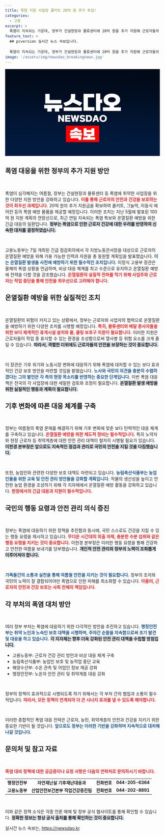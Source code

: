 ```yaml
---
title: 폭염 지원 사업장 쿨키트 20억 원 추가 투입!
categories:
  - 고용
excerpt: >
  폭염이 지속되는 가운데, 정부가 건설현장과 물류센터에 20억 원을 추가 지원해 근로자들의 온열질환 예방에 나선다. 긴급 점검회의에서 국민 안전을 위한 총력 대응 방안이 논의되며, 상황이 심각한 만큼 중대재해 예방을 위한 조치도 강화될 예정이다.
feature_text: >
  ## pcversion 실시간 뉴스 속보입니다.

  폭염이 지속되는 가운데, 정부가 건설현장과 물류센터에 20억 원을 추가 지원해 근로자들의 온열질환 예방에 나선다. 긴급 점검회의에서 국민 안전을 위한 총력 대응 방안이 논의되며, 상황이 심각한 만큼 중대재해 예방을 위한 조치도 강화될 예정이다.
image: '/assets/img/newsdao_breakingnews.jpg'
---
```


<p><img src="/assets/img/newsdao_breakingnews.jpg" alt="pcversion 속보" /></p>

<h2 data-ke-size="size26">폭염 대응을 위한 정부의 추가 지원 방안</h2>

<p><p data-ke-size="size16">&nbsp;</p> 폭염이 심각해지는 여름철, 정부는 건설현장과 물류센터 등 폭염에 취약한 사업장을 위한 다양한 지원 방안을 강화하고 있습니다. <b><span style="color: #ee2323;">이를 통해 근로자의 안전과 건강을 보호하는 것이 최우선 과제입니다.</span></b> 20억 원의 추가 지원금을 확보하여 쿨키트, 그늘막, 이동식 에어컨 등의 폭염 예방 물품을 제공할 예정입니다. 이러한 조치는 지난 5월에 발표된 100억 원 지원 계획의 연장선으로, 최근 연일 지속되는 폭염 특보와 온열질환 예방을 위한 긴급 대응의 일환입니다. <b><span style="background-color: #21538527;"> 정부는 폭염으로 인한 근로자 건강에 대한 우려를 반영하여 신속한 대처를 결정하였습니다.</span></b> </p>

<p><p data-ke-size="size16">&nbsp;</p> 고용노동부는 7일 개최된 긴급 점검회의에서 각 지방노동관서장을 대상으로 근로자의 온열질환 예방을 위해 가용 가능한 인력과 자원을 총 동원할 계획임을 발표했습니다. <b><span style="color: #1a5490;"> 이는 온열질환 발생을 사전에 예방하기 위한 필수적인 조치입니다.</span></b> 이정식 고용부 장관은 올해의 폭염 상황을 언급하며, 비상 대응 체계를 최고 수준으로 유지하고 온열질환 예방에 전력을 다할 것을 강조했습니다. <b><span style="color: #ee2323;">온열질환의 실질적 전파를 막기 위해 사업주와 근로자는 작업 중단을 통해 안전을 최우선으로 고려해야 합니다.</span></b></p>

<h2 data-ke-size="size26">온열질환 예방을 위한 실질적인 조치</h2>

<p><p data-ke-size="size16">&nbsp;</p> 온열질환의 위험이 커지고 있는 상황에서, 정부는 근로자와 사업자의 협력으로 온열질환을 예방하기 위한 다양한 조치를 시행할 예정입니다. <b><span style="color: #ee2323;">특히, 물류센터와 배달 종사자들을 위한 보다 체계적인 휴게시설 설치와 물, 쿨링 보호구 지원이 필요합니다.</span></b> 이러한 지원은 근로자들이 작업 중 휴식할 수 있는 환경을 조성함으로써 열사병 등 위험 요소를 크게 줄일 수 있습니다. <b><span style="background-color: #21538527;"> 따라서, 격렬한 더위에도 근로자들의 안전을 보장하는 것이 중요합니다.</span></b> </p>

<p><p data-ke-size="size16">&nbsp;</p> 이 장관은 기후 위기와 노동시장 변화에 대응하기 위해 폭염에 대처할 수 있는 보다 효과적인 건강 보호 방안을 마련할 것임을 밝혔습니다. <b><span style="color: #1a5490;">노사와 국민의 의견을 충분히 수렴하겠다는 그의 발언은 각 측의 현장 목소리를 반영하는 중요한 단계입니다.</span></b> 이번 폭염 대응책은 전국의 각 사업장에 대한 세밀한 검토와 조정이 필요합니다. <b><span style="background-color: #21538527;">온열질환 발생 예방을 위한 실질적인 행동과 계획이 필요합니다.</span></b></p>

<h2 data-ke-size="size26">기후 변화에 따른 대응 체계를 구축</h2>

<p><p data-ke-size="size16">&nbsp;</p> 정부는 여름철의 폭염 문제를 해결하기 위해 기후 변화에 맞춘 보다 탄력적인 대응 체계를 구축하고 있습니다. <b><span style="color: #ee2323;">온열질환 예방을 위한 제도적 정비는 필수적입니다.</span></b> 특히 노약자와 현장 근로자 등 취약계층에 대한 안전 관리 대책이 철저히 시행될 필요가 있습니다. <b><span style="background-color: #21538527;">이한경 본부장은 앞으로도 지속적인 점검과 관리로 국민의 안전을 지킬 것을 다짐했습니다.</span></b> </p>

<p><p data-ke-size="size16">&nbsp;</p> 또한, 농업인와 관련한 다양한 보호 대책도 마련되고 있습니다. <b><span style="color: #1a5490;"> 농림축산식품부는 농업인들을 위한 교육 및 안전 관리 방안들을 강화할 계획입니다.</span></b> 작물의 생산성을 높이고 안전한 농업 환경을 조성하기 위해 각 지자체에서 온열질환 예방 활동을 강화하고 있습니다. <b><span style="color: #ee2323;">현장에서의 긴급 대응과 지원이 필수적입니다.</span></b> </p>

<h2 data-ke-size="size26">국민의 행동 요령과 안전 관리 의식 증진</h2>

<p><p data-ke-size="size16">&nbsp;</p> 정부는 폭염에 대응하기 위한 정책을 추진함과 동시에, 국민 스스로도 건강을 지킬 수 있는 행동 요령을 제시하고 있습니다. <b><span style="color: #ee2323;">무더운 시간대의 외출 자제, 충분한 수분 섭취와 같은 행동 요령을 지키는 것이 중요합니다.</span></b> 이한경 본부장은 이러한 행동 요령을 통해 건강하고 안전한 여름을 보내기를 당부했습니다. <b><span style="background-color: #21538527;">개인적 안전 관리와 정부의 노력이 조화롭게 이루어져야 합니다.</span></b> </p>

<p><p data-ke-size="size16">&nbsp;</p> <b><span style="color: #1a5490;">가족들간의 소통과 실천을 통해 여름철 안전을 지키는 것이 필요합니다.</span></b> 정부의 조치와 국민의 노력이 잘 결합되어야만 폭염으로 인한 피해를 최소화할 수 있습니다. <b><span style="color: #ee2323;">아울러, 근로자의 안전과 건강 보호는 사회 전체의 책임입니다.</span></b> </p>

<h2 data-ke-size="size26">각 부처의 폭염 대처 방안</h2>

<p><p data-ke-size="size16">&nbsp;</p> 여러 정부 부처는 폭염에 대응하기 위한 다각적인 방안을 추진하고 있습니다. <b><span style="color: #1a5490;">행정안전부는 취약 노인과 노숙인 보호 대책을 시행하며, 주야간 순찰을 지속함으로써 조기 발견 및 대응을 하고 있습니다.</span></b> <b><span style="background-color: #21538527;">각 지자체는 향후 더욱 강화된 안전 관리 대책을 수립할 방침입니다.</span></b> </p>

<ul>
<li>고용노동부: 근로자 건강 관리 방안과 비상 대응 체계 구축</li>
<li>농림축산식품부: 농업인 보호 및 농작업 중단 교육</li>
<li>해양수산부: 수온 관측 및 어업인 정보 제공 강화</li>
<li>행정안전부: 노온자 안전 관리 및 취약계층 대응 강화</li>
</ul>

<p><p data-ke-size="size16">&nbsp;</p> 정부의 정책이 효과적으로 시행되도록 하기 위해서는 각 부처 간의 협업과 소통이 필수적입니다. <b><span style="color: #ee2323;">따라서, 모든 정책이 연계되어 더 큰 시너지 효과를 낼 수 있도록 해야합니다.</span></b> </p>

<p><p data-ke-size="size16">&nbsp;</p> 이러한 종합적인 폭염 대응 전략은 근로자, 농민, 취약계층의 안전과 건강을 지키기 위한 중요한 기반이 될 것입니다. <b><span style="color: #1a5490;">앞으로도 정부는 이러한 기반을 강화하며 지속적으로 대처해 나갈 것입니다.</span></b></p>

<h2 data-ke-size="size26">문의처 및 참고 자료</h2>

<p><p data-ke-size="size16">&nbsp;</p> <b><span style="color: #ee2323;">폭염 대비 정책에 대한 궁금증이나 요청 사항은 다음의 연락처로 문의하시기 바랍니다.</span></b> </p>

<table>
  <tr>
    <td style="text-align: center; height: 17px;"><b>행정안전부</b></td>
    <td style="text-align: center; height: 17px;"><b>자연재난실 기후재난대응과</b></td>
    <td style="text-align: center; height: 17px;"><b>전화번호</b></td>
    <td style="text-align: center; height: 17px;"><b>044-205-6364</b></td>
  </tr>
  <tr>
    <td style="text-align: center; height: 17px;"><b>고용노동부</b></td>
    <td style="text-align: center; height: 17px;"><b>산업안전보건본부 직업건강증진팀</b></td>
    <td style="text-align: center; height: 17px;"><b>전화번호</b></td>
    <td style="text-align: center; height: 17px;"><b>044-202-8891</b></td>
  </tr>
</table>

<p><p data-ke-size="size16">&nbsp;</p> 이와 같은 정책 소식은 각종 언론 매체 및 정부 공식 웹사이트를 통해 확인할 수 있습니다. <b><span style="background-color: #21538527;">정확한 정보는 항상 공식 출처를 통해 확인하는 것이 중요합니다.</span></b></p>
실시간 뉴스 속보는, <a href="https://newsdao.kr" rel="dofollow">https://newsdao.kr</a>


